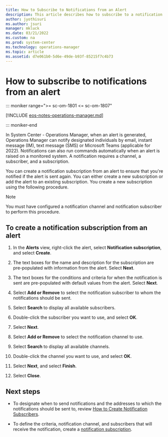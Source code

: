```yaml
---
title: How to Subscribe to Notifications from an Alert
description: This article describes how to subscribe to a notification from a selected alert in the Operations console.
author: jyothisuri
ms.author: jsuri
manager: mkluck
ms.date: 03/21/2022
ms.custom: na
ms.prod: system-center
ms.technology: operations-manager
ms.topic: article
ms.assetid: d7e061b0-5d6e-49de-b93f-85215f7c4b73
---
```


# How to subscribe to notifications from an alert

::: moniker range=">= sc-om-1801 <= sc-om-1807"

[!INCLUDE [eos-notes-operations-manager.md](../includes/eos-notes-operations-manager.md)]

::: moniker-end

In System Center - Operations Manager, when an alert is generated, Operations Manager can notify designated individuals by email, instant message (IM), text message (SMS) or Microsoft Teams (applicable for 2022). Notifications can also run commands automatically when an alert is raised on a monitored system. A notification requires a channel, a subscriber, and a subscription.  

You can create a notification subscription from an alert to ensure that you're notified if the alert is sent again. You can either create a new subscription or add the alert to an existing subscription. You create a new subscription using the following procedure.  

> [!NOTE]  
> You must have configured a notification channel and notification subscriber to perform this procedure.  

## To create a notification subscription from an alert  

1.  In the **Alerts** view, right-click the alert, select **Notification subscription**, and select **Create**.  

2.  The text boxes for the name and description for the subscription are pre-populated with information from the alert. Select **Next**.  

3.  The text boxes for the conditions and criteria for when the notification is sent are pre-populated with default values from the alert. Select **Next**.  

4.  Select **Add or Remove** to select the notification subscriber to whom the notifications should be sent.  

5.  Select **Search** to display all available subscribers.  

6.  Double-click the subscriber you want to use, and select **OK**.  

7.  Select **Next**.  

8.  Select **Add or Remove** to select the notification channel to use.  

9. Select **Search** to display all available channels.  

10. Double-click the channel you want to use, and select **OK**.  

11. Select **Next**, and select **Finish**.  

12. Select **Close**.  

## Next steps

* To designate when to send notifications and the addresses to which the notifications should be sent to, review [How to Create Notification Subscribers](manage-notifications-create-subscribers.md).

* To define the criteria, notification channel, and subscribers that will receive the notification, create a [notification subscription](manage-notifications-create-subscriptions.md).  
